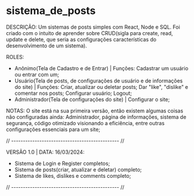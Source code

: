 # sistema_de_posts
DESCRIÇÃO: Um sistemas de posts simples com React, Node e SQL. Foi criado com o intuito de aprender sobre CRUD(sigla para create, read, update e delete, que seria as configurações características do desenvolvimento de um sistema).

ROLES: 
- Anônimo(Tela de Cadastro e de Entrar) | Funções: Cadastrar um usuário ou entrar com um;
- Usuário(Tela de posts, de configurações de usuário e de informações do site) | Funções: Criar, atualizar ou deletar posts; Dar "like", "dislike" e comentar nos posts; Configurar usuário; Logout;
- Administrador(Tela de configurações do site) | Configurar o site;

NOTAS:
O site está na sua primeira versão, então existem algumas coisas não configuradas ainda: Administrador, página de informações, sistema de segurança, código otimizado visionando a eficiência, entre outras configurações essenciais para um site;

// ---------------------------------------------- // 

VERSÃO 1.0 | DATA: 16/03/2024:
- Sistema de Login e Register completos;
- Sistema de posts(criar, atualizar e deletar) completo;
- Sistema de likes, dislikes e comments completo;

// ---------------------------------------------- // 
